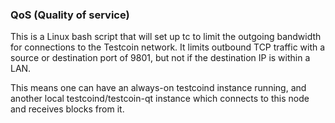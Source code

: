 ### QoS (Quality of service) ###

This is a Linux bash script that will set up tc to limit the outgoing bandwidth for connections to the Testcoin network. It limits outbound TCP traffic with a source or destination port of 9801, but not if the destination IP is within a LAN.

This means one can have an always-on testcoind instance running, and another local testcoind/testcoin-qt instance which connects to this node and receives blocks from it.
